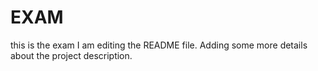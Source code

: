 # EXAM
this is the exam
I am editing the README file. Adding some more details about the project description.
